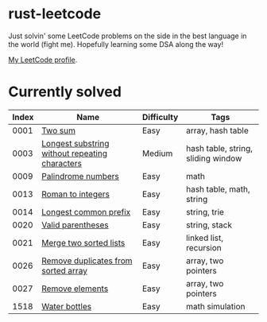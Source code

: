 # rust-leetcode

Just solvin' some LeetCode problems on the side in the best language in the world (fight me). Hopefully learning some DSA along the way!

[My LeetCode profile](https://leetcode.com/u/BenZeen/).

# Currently solved

Index | Name | Difficulty | Tags
-----|------|------------|-----
0001 | [Two sum](https://leetcode.com/problems/two-sum/) | Easy | array, hash table
0003 | [Longest substring without repeating characters](https://leetcode.com/problems/longest-substring-without-repeating-characters/) | Medium | hash table, string, sliding window
0009 | [Palindrome numbers](https://leetcode.com/problems/palindrome-number/) | Easy | math
0013 | [Roman to integers](https://leetcode.com/problems/roman-to-integer/) | Easy | hash table, math, string
0014 | [Longest common prefix](https://leetcode.com/problems/longest-common-prefix/description/) | Easy | string, trie
0020 | [Valid parentheses](https://leetcode.com/problems/valid-parentheses/description/) | Easy | string, stack
0021 | [Merge two sorted lists]() | Easy | linked list, recursion
0026 | [Remove duplicates from sorted array](https://leetcode.com/problems/merge-two-sorted-lists/description/) | Easy | array, two pointers
0027 | [Remove elements](https://leetcode.com/problems/remove-element/description/) | Easy | array, two pointers
1518 | [Water bottles](https://leetcode.com/problems/water-bottles/description/) | Easy | math simulation
